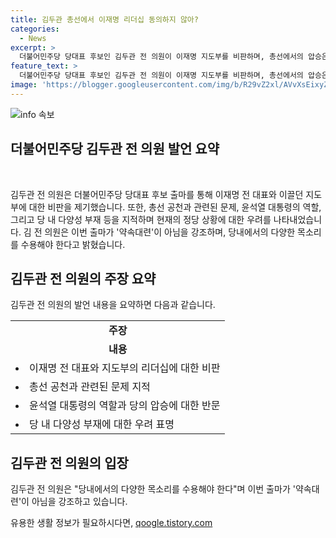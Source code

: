 ```yaml
---
title: 김두관 총선에서 이재명 리더십 동의하지 않아?
categories:
  - News
excerpt: >
  더불어민주당 당대표 후보인 김두관 전 의원이 이재명 지도부를 비판하며, 총선에서의 압승은 윤석열 대통령의 뛰어난 지도력 덕분이라고 주장했다. 김 전 의원은 공천 시스템 혁신과 다양한 목소리 존중이 필요하다고 강조하며, 이번 출마는 약속대련이 아니라 각오와 당당함을 보이겠다고 언급했다. 그는 또한 민주당의 다양성 부재와 총선 결과를 총괄해, 국정 운영에 대한 우려도 나타내었다.
feature_text: >
  더불어민주당 당대표 후보인 김두관 전 의원이 이재명 지도부를 비판하며, 총선에서의 압승은 윤석열 대통령의 뛰어난 지도력 덕분이라고 주장했다. 김 전 의원은 공천 시스템 혁신과 다양한 목소리 존중이 필요하다고 강조하며, 이번 출마는 약속대련이 아니라 각오와 당당함을 보이겠다고 언급했다. 그는 또한 민주당의 다양성 부재와 총선 결과를 총괄해, 국정 운영에 대한 우려도 나타내었다.
image: 'https://blogger.googleusercontent.com/img/b/R29vZ2xl/AVvXsEixyZcFfHzMRdzZMjFBmAUKJYCLCGyLL1o632UiGVXcaFdKo_bkvkuCioo0uUKlGfBVcT3P84aROyZIXSBEx3Aw5nCQ3pTgDom1WDC4m8eifvWiAmWEEVb4x6G_l8C0QH225ldMjyaFvpxGEBGNO37VmDTDMHGhJPq73UglMfDca1-0aw/s1600/blogspot.png'
---
```


<p><img src="https://blogger.googleusercontent.com/img/b/R29vZ2xl/AVvXsEixyZcFfHzMRdzZMjFBmAUKJYCLCGyLL1o632UiGVXcaFdKo_bkvkuCioo0uUKlGfBVcT3P84aROyZIXSBEx3Aw5nCQ3pTgDom1WDC4m8eifvWiAmWEEVb4x6G_l8C0QH225ldMjyaFvpxGEBGNO37VmDTDMHGhJPq73UglMfDca1-0aw/s1600/blogspot.png" alt="info 속보" /></p>

<h2 data-ke-size="size26">더불어민주당 김두관 전 의원 발언 요약</h2>

<p data-ke-size="size16">&nbsp;</p>

<p>김두관 전 의원은 더불어민주당 당대표 후보 출마를 통해 이재명 전 대표와 이끌던 지도부에 대한 비판을 제기했습니다. 또한, 총선 공천과 관련된 문제, 윤석열 대통령의 역할, 그리고 당 내 다양성 부재 등을 지적하며 현재의 정당 상황에 대한 우려를 나타내었습니다. 김 전 의원은 이번 출마가 '약속대련'이 아님을 강조하며, 당내에서의 다양한 목소리를 수용해야 한다고 밝혔습니다.</p></p>

<h2 data-ke-size="size26">김두관 전 의원의 주장 요약</h2>

<p data-ke-size="size16">김두관 전 의원의 발언 내용을 요약하면 다음과 같습니다.</p>

<table>
    <tr>
        <td style="text-align: center; height: 17px;"><b>주장</b></td>
    </tr>
    <tr>
        <td style="text-align: center; height: 17px;"><b>내용</b></td>
    </tr>
    <tr>
        <td style="text-align: center; height: 17px;"><li>이재명 전 대표와 지도부의 리더십에 대한 비판</li></td>
    </tr>
    <tr>
        <td><li>총선 공천과 관련된 문제 지적</li></td>
    </tr>
    <tr>
        <td><li>윤석열 대통령의 역할과 당의 압승에 대한 반문</li></td>
    </tr>
    <tr>
        <td><li>당 내 다양성 부재에 대한 우려 표명</li></td>
    </tr>
</table>

<h2 data-ke-size="size26">김두관 전 의원의 입장</h2>

<p data-ke-size="size16">김두관 전 의원은 "당내에서의 다양한 목소리를 수용해야 한다"며 이번 출마가 '약속대련'이 아님을 강조하고 있습니다.</p>
유용한 생활 정보가 필요하시다면, <a href="https://qoogle.tistory.com" rel="dofollow">qoogle.tistory.com</a>


